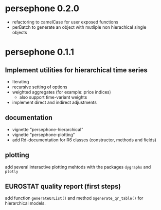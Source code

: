 # persephone 0.2.0
* refactoring to camelCase for user exposed functions
* perBatch to generate an object with mutliple non hierachical single objects

# persephone 0.1.1

## Implement utilities for hierarchical time series

* Iterating
* recursive setting of options
* weighted aggregates (for example: price indices)
    * also support time-variant weights
* implement direct and indirect adjustments

## documentation

* vignette "persephone-hierarchical"
* vignette "persephone-plotting"
* add Rd-documentation for R6 classes (constructor, methods and fields)

## plotting

add several interactive plotting mehtods with the packages `dygraphs` and
`plotly`

## EUROSTAT quality report (first steps)

add function `generateQrList()` and method `$generate_qr_table()` for
hierarchical models.

